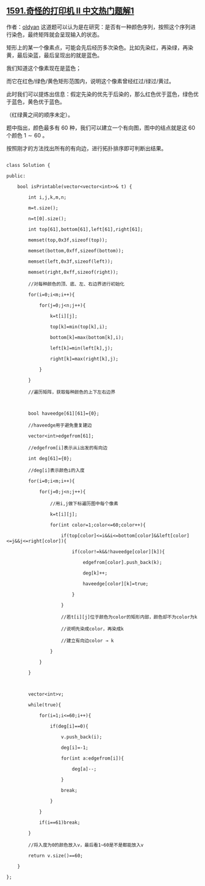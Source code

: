 ## [1591.奇怪的打印机 II 中文热门题解1](https://leetcode.cn/problems/strange-printer-ii/solutions/100000/cyi-chong-qi-guai-de-si-lu-jian-tu-tuo-bu-pai-xu-b)

作者：[oldyan](https://leetcode.cn/u/oldyan)
这道题可以认为是在研究：是否有一种颜色序列，按照这个序列进行染色，最终矩阵就会呈现输入的状态。

矩形上的某一个像素点，可能会先后经历多次染色。比如先染红，再染绿，再染黄，最后染蓝，最后呈现出的就是蓝色。

我们知道这个像素现在是蓝色；
而它在红色/绿色/黄色矩形范围内，说明这个像素曾经红过/绿过/黄过。

此时我们可以提炼出信息：假定先染的优先于后染的，那么红色优于蓝色，绿色优于蓝色，黄色优于蓝色。
（红绿黄之间的顺序未定）。

题中指出，颜色最多有 $60$ 种，我们可以建立一个有向图，图中的结点就是这 $60$ 个颜色 $1\sim 60$ 。

按照刚才的方法找出所有的有向边，进行拓扑排序即可判断出结果。

```
class Solution {
public:
    bool isPrintable(vector<vector<int>>& t) {
        int i,j,k,m,n;
        m=t.size();
        n=t[0].size();
        int top[61],bottom[61],left[61],right[61];
        memset(top,0x3f,sizeof(top));
        memset(bottom,0xff,sizeof(bottom));
        memset(left,0x3f,sizeof(left));
        memset(right,0xff,sizeof(right));
        //对每种颜色的顶、底、左、右边界进行初始化
        for(i=0;i<m;i++){
            for(j=0;j<n;j++){
                k=t[i][j];
                top[k]=min(top[k],i);
                bottom[k]=max(bottom[k],i);
                left[k]=min(left[k],j);
                right[k]=max(right[k],j);
            }
        }
        //遍历矩阵，获取每种颜色的上下左右边界

        bool haveedge[61][61]={0};
        //haveedge用于避免重复建边
        vector<int>edgefrom[61];
        //edgefrom[i]表示从i出发的有向边
        int deg[61]={0};
        //deg[i]表示颜色i的入度
        for(i=0;i<m;i++){
            for(j=0;j<n;j++){
                //用i,j做下标遍历图中每个像素
                k=t[i][j];
                for(int color=1;color<=60;color++){
                    if(top[color]<=i&&i<=bottom[color]&&left[color]<=j&&j<=right[color]){
                        if(color!=k&&!haveedge[color][k]){
                            edgefrom[color].push_back(k);
                            deg[k]++;
                            haveedge[color][k]=true;
                        }
                    }
                    //若t[i][j]位于颜色为color的矩形内部，颜色却不为color为k
                    //说明先染成color，再染成k
                    //建立有向边color → k
                }
            }
        }

        vector<int>v;
        while(true){
            for(i=1;i<=60;i++){
                if(deg[i]==0){
                    v.push_back(i);
                    deg[i]=-1;
                    for(int a:edgefrom[i]){
                        deg[a]--;
                    }
                    break;
                }
            }
            if(i==61)break;
        }
        //将入度为0的颜色放入v，最后看1~60是不是都能放入v
        return v.size()==60;
    }
};
```
